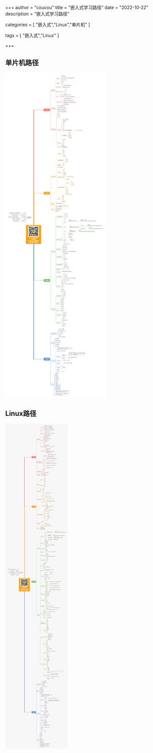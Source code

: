 +++
author = "coucou"
title = "嵌入式学习路径"
date = "2022-10-22"
description = "嵌入式学习路径"

categories = [
    "嵌入式","Linux","单片机"
]

tags = [
    "嵌入式","Linux"
]

+++

## 单片机路径

![](2.png)

## Linux路径

![](1.png)

